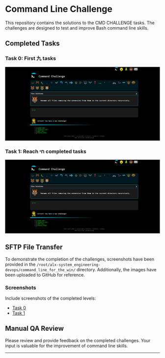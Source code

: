 # Command Line Challenge

This repository contains the solutions to the CMD CHALLENGE tasks. The challenges are designed to test and improve Bash command line skills.

## Completed Tasks

### Task 0: First 九 tasks
![Task 0](https://github.com/ya7ya99/alx-system_engineering-devops/blob/master/command_line_for_the_win/0-first_9_tasks.PNG)

### Task 1: Reach חי completed tasks
![Task 1](https://github.com/ya7ya99/alx-system_engineering-devops/blob/master/command_line_for_the_win/1-next_9_tasks.PNG)

## SFTP File Transfer

To demonstrate the completion of the challenges, screenshots have been provided in the `/root/alx-system_engineering-devops/command_line_for_the_win/` directory. Additionally, the images have been uploaded to GitHub for reference.

### Screenshots

Include screenshots of the completed levels:

- [Task 0](https://github.com/ya7ya99/alx-system_engineering-devops/blob/master/command_line_for_the_win/0-first_9_tasks.PNG)
- [Task 1](https://github.com/ya7ya99/alx-system_engineering-devops/blob/master/command_line_for_the_win/1-first_9_tasks.PNG)

## Manual QA Review

Please review and provide feedback on the completed challenges. Your input is valuable for the improvement of command line skills.

---

